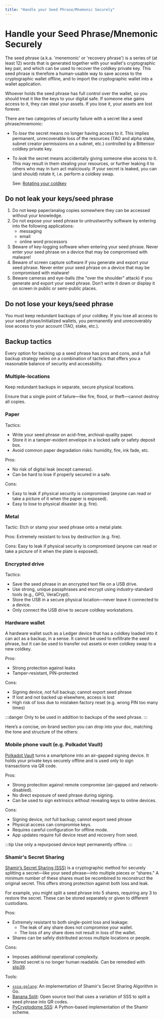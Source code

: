 ```yaml
---
title: "Handle your Seed Phrase/Mnemonic Securely"
---
```


# Handle your Seed Phrase/Mnemonic Securely

The seed phrase (a.k.a. 'menemonic' or 'recovery phrase') is a series of (at least 12) words that is generated together with your wallet's cryptographic key pair, and which can be used to recover the coldkey private key. This seed phrase is therefore a human-usable way to save access to the cryptographic wallet offline, and to import the cryptographic wallet into a wallet application.

Whoever holds the seed phrase has full control over the wallet, so you should treat it like the keys to your digital safe. If someone else gains access to it, they can steal your assets. If you lose it, your assets are lost forever.

There are two categories of security failure with a secret like a seed phrase/mnemonic:

- To _lose_ the secret means no longer having access to it. This implies permanent, unrecoverable loss of the resources (TAO and alpha stake, subnet creator permissions on a subnet, etc.) controlled by a Bittensor coldkey private key.
- To _leak_ the secret means accidentally giving someone else access to it. This may result in them stealing your resources, or further leaking it to others who may in turn act maliciously. If your secret is leaked, you can (and should) rotate it, i.e. perform a coldkey swap.

  See: [Rotating your coldkey](../getting-started/coldkey-hotkey-security#rotating-your-coldkey)

## Do not leak your keys/seed phrase

1. Do not keep paper/analog copies somewhere they can be accessed without your knowledge.
1. Do not expose your seed phrase to untrustworthy software by entering into the following applications:
   - messaging
   - email
   - online word processors
1. Beware of key-logging software when entering your seed phrase. Never enter your seed phrase on a device that may be compromised with malware!
1. Beware of screen capture software if you generate and export your seed phrase. Never enter your seed phrase on a device that may be compromised with malware!
1. Beware cameras and eye-balls (the "over the shoulder" attack) if you generate and export your seed phrase. Don’t write it down or display it on screen in public or semi-public places.

## Do not lose your keys/seed phrase

You must keep redundant backups of your coldkey. If you lose all access to your seed phrase/initialized wallets, you permanently and unrecoverably lose access to your account (TAO, stake, etc.).

## Backup tactics

Every option for backing up a seed phrase has pros and cons, and a full backup strategy relies on a combination of tactics that offers you a reasonable balance of security and accessbility.

### Multiple-locations

Keep redundant backups in separate, secure physical locations.

Ensure that a single point of failure—like fire, flood, or theft—cannot destroy all copies.

### Paper

Tactics:

- Write your seed phrase on acid-free, archival-quality paper.
- Store it in a tamper-evident envelope in a locked safe or safety deposit box.
- Avoid common paper degradation risks: humidity, fire, ink fade, etc.

Pros:

- No risk of digital leak (except cameras).
- Can be hard to lose if properly secured in a safe.

Cons:

- Easy to leak if physical security is compromised (anyone can read or take a picture of it when the paper is exposed).
- Easy to lose to physical disaster (e.g. fire).

### Metal

Tactic: Etch or stamp your seed phrase onto a metal plate.

Pros: Extremely resistant to loss by destruction (e.g. fire).

Cons: Easy to leak if physical security is compromised (anyone can read or take a picture of it when the plate is exposed).

### Encrypted drive

Tactics:

- Save the seed phrase in an encrypted text file on a USB drive.
- Use strong, unique passphrases and encrypt using industry-standard tools (e.g., GPG, VeraCrypt).
- Store the USB in a secure physical location—never leave it connected to a device.
- Only connect the USB drive to secure coldkey workstations.

### Hardware wallet

A hardware wallet such as a Ledger device that has a coldkey loaded into it can act as a backup, in a sense. It cannot be used to exfiltrate the seed phrase, but it can be used to transfer out assets or even coldkey swap to a new coldkey.

Pros:

- Strong protection against leaks
- Tamper-resistant, PIN-protected

Cons:

- Signing device, _not_ full backup; cannot export seed phrase
- If lost and not backed up elsewhere, access is lost
- High risk of loss due to mistaken factory reset (e.g. wrong PIN too many times)

:::danger
Only to be used in addition to backups of the seed phrase.
:::

Here’s a concise, on-brand section you can drop into your doc, matching the tone and structure of the others:

### Mobile phone vault (e.g. Polkadot Vault)

[Polkadot Vault](https://wiki.polkadot.network/general/polkadot-vault/) turns a smartphone into an air-gapped signing device. It holds your private keys securely offline and is used only to sign transactions via QR code.

Pros:

- Strong protection against remote compromise (air-gapped and network-disabled).
- No direct exposure of seed phrase during signing.
- Can be used to sign extrinsics without revealing keys to online devices.

Cons:

- Signing device, _not_ full backup; cannot export seed phrase
- Physical access can compromise keys.
- Requires careful configuration for offline mode.
- App updates require full device reset and recovery from seed.

:::tip
Use only a repurposed device kept permanently offline.
:::

### Shamir's Secret Sharing

[Shamir’s Secret Sharing (SSS)](https://en.wikipedia.org/wiki/Shamir%27s_secret_sharing) is a cryptographic method for securely splitting a secret—like your seed phrase—into multiple pieces or “shares.” A minimum number of these shares must be recombined to reconstruct the original secret. This offers strong protection against both loss and leak.

For example, you might split a seed phrase into 5 shares, requiring any 3 to restore the secret. These can be stored separately or given to different custodians.

Pros:

- Extremely resistant to both single-point loss and leakage:
  - The leak of any share does not compromise your wallet.
  - The loss of any share does not result in loss of the wallet.
- Shares can be safely distributed across multiple locations or people.

Cons:

- Imposes additional operational complexity.
- Stored secret is no longer human readable. Can be remedied with [slip39](https://github.com/satoshilabs/slips/blob/master/slip-0039.md).

Tools:

- [`sssa-golang`](https://github.com/SSSaaS/sssa-golang): An implementation of Shamir's Secret Sharing Algorithm in Go.
- [Banana Split](https://github.com/paritytech/banana_split): Open source tool that uses a variation of SSS to split a seed phrase into QR codes.
- [PyCryptodome SSS](https://pycryptodome.readthedocs.io/en/latest/src/protocol/ss.html): A Python-based implementation of the Shamir scheme.
